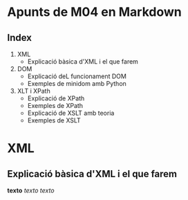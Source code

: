 # Apunts de M04 en Markdown




## Index

1. XML
   - Explicació bàsica d'XML i el que farem
3. DOM
   - Explicació deL funcionament DOM
   - Exemples de minidom amb Python 
5. XLT i XPath
   - Explicació de XPath
   - Exemples de XPath
   - Explicació de XSLT amb teoria
   - Exemples de XSLT
   


# XML

## Explicació bàsica d'XML i el que farem

**texto**
*texto*
_texto_
